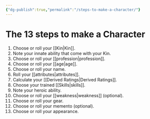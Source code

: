 ```yaml
---
{"dg-publish":true,"permalink":"/steps-to-make-a-character/"}
---
```


# The 13 steps to make a Character
1. Choose or roll your [[Kin\|Kin]].
2. Note your innate ability that come with your Kin.
3. Choose or roll your [[profession\|profession]].
4. Choose or roll your [[age\|age]].
5. Choose or roll your name.
6. Roll your [[attributes\|attributes]].
7. Calculate your [[Derived Ratings\|Derived Ratings]].
8. Choose your trained [[Skills\|skills]].
9. Note your heroic ability.
10. Choose or roll your [[weakness\|weakness]] (optional).
11. Choose or roll your gear.
12. Choose or roll your memento (optional).
13. Choose or roll your appearance.